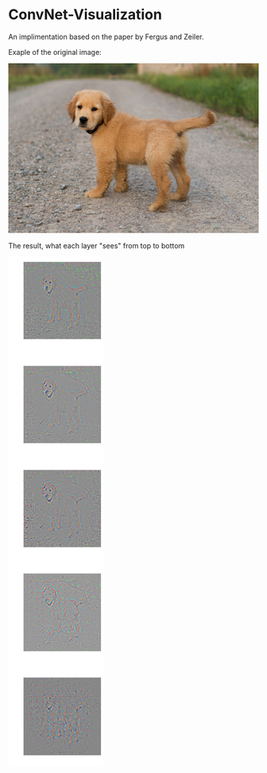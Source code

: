 # ConvNet-Visualization
An implimentation based on the paper by Fergus and Zeiler.

Exaple of the original image:

![](puppy-dog.jpg)

The result, what each layer "sees" from top to bottom

![](visual-puppy-dog.jpg)